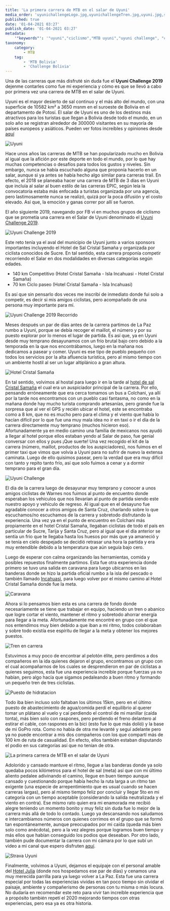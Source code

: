 ```yaml
---
title: 'La primera carrera de MTB en el salar de Uyuni'
media_order: 'uyunichallengeLogo.jpg,uyunichallengeTren.jpg,uyuni.jpg,stravaUyuni.jpg,IUyuni.jpg,en-Carrera.jpg,en-Carrera-2.jpg,uyuniportada.jpg,hotel.jpg,uyunichallengeRecorrido.jpg,en-Carrera-3.jpg'
published: true
date: '01-04-2021 03:27'
publish_date: '01-04-2021 03:27'
metadata:
    '"keywords"': '"uyuni","ciclismo","MTB uyuni","uyuni challenge", "cycling uyuni salt flats","Uyuni Salt Flats""'
taxonomy:
    category:
        - MTB
    tag:
        - 'MTB Bolivia'
        - 'Challenge Bolivia'
---
```


Una de las carreras que más disfruté sin duda fue el **Uyuni Challenge 2019** dejenme contarles como fue mi experiencia y cómo es que se llevó a cabo por primera vez una carrera de MTB en el salar de Uyuni.

Uyuni es el mayor desierto de sal continuo y el más alto del mundo, con una superficie de 10582 km² a 3650 msnm en el suroeste de Bolivia en el departamento de Potosí.  El salar de Uyuni es uno de los destinos más atractivos para los turistas que llegan a Bolivia desde todo el mundo, en un solo año se registran alrededor de 300000 visitantes en su mayoría de países europeos y asiáticos. Pueden ver fotos increíbles y opiniones desde [aquí](https://www.tripadvisor.es/Attraction_Review-g317033-d316550-Reviews-Salar_de_Uyuni-Uyuni_Potosi_Department.html)

![Uyuni](uyuni.jpg?classes=center-block)

Hace unos años las carreras de MTB se han popularizado mucho en Bolivia al igual que la afición por este deporte en todo el mundo, por lo que hay muchas competencias o desafíos para todos los gustos y niveles. Sin embargo, nunca se había escuchado alguna que proponía hacerlo en un salar, aunque si ya antes se había hecho algo similar para carreras trail. En efecto, el 2018 se planeaba hacer una carrera de MTB de 3 días en Uyuni que incluía al salar al buen estilo de las carreras EPIC, según leía la convocatoria estaba más enfocada a turistas organizada por una agencia, pero lastimosamente nunca se realizó, quizá por la poca difusión y el costo elevado. Así que, la emoción y ganas correr por allí se fueron.

El año siguiente 2019, navegando por FB vi en muchos grupos de ciclismo que se prometía una carrera en el Salar de Uyuni denominado el [Uyuni Challenge 2019](https://www.eventrid.bo/eventos/bikelover/uyuni-challenge-2019). 


![Uyuni Challenge 2019](uyunichallengeLogo.jpg?classes=center-block)


Este reto tenía ya el aval del municipio de Uyuni junto a varios sponsors importantes incluyendo el Hotel de Sal Cristal Samaña y organizada por ciclista conocidos de Sucre. En tal sentido, esta carrera proponía competir recorriendo el Salar en dos modalidades en diversas categorías según edades.

* 140 km Competitivo (Hotel Cristal Samaña - Isla Incahuasi - Hotel Cristal Samaña) 
* 70 km Ciclo paseo (Hotel Cristal Samaña - Isla Incahuasi)

Es así que sin pensarlo dos veces me inscribí de inmediato donde fui solo a competir, es decir si mis amigos ciclistas, pero acompañado de una persona muy importante para mí. 

![Uyuni Challenge 2019 Recorrido](uyunichallengeRecorrido.jpg?classes=center-block)

Meses después un par de días antes de la carrera partimos de La Paz rumbo a Uyuni, porque se debía recoger el maillot, el número y por su puesto explorar por lo menos el lugar de partida. Es así que, ya en Uyuni desde muy temprano desayunamos con un frío brutal bajo cero debido a la temporada en la que nos encontrábamos, luego en la mañana nos dedicamos a pasear y comer. Uyuni es ese tipo de pueblo pequeño con todos los servicios por la alta afluencia turística, pero al mismo tiempo con un ambiente hostil al ser un lugar altiplánico a gran altura. 

![Hotel Cristal Samaña](hotel.jpg?classes=center-block)

En tal sentido, volvimos al hostal para luego ir en la tarde al [hotel de sal Cristal Samaña](https://hotelcristalsamana.com.bo/) el cual era un auspiciador principal de la carrera. Por ello, pensando erróneamente que era cerca tomamos un bus a Colchani, ya allí por la tarde nos encontramos con un pueblo casi fantasma, no como en la mañana donde hay mucho turista comprando artesanías, pero grande fue la sorpresa que al ver el GPS y recién ubicar el hotel, este se encontraba como a 8 km, que no es mucho pero para el clima y el viento que había lo hacían difícil por lo que fue una muy mala idea no ir en taxi o ir el día de la carrera directamente muy temprano (muchos hicieron eso). Afortunadamente ya en medio camino una familia de mexicanos nos ayudó a llegar al hotel porque ellos estaban yendo al Salar de paso, fue genial conversar con ellos y pues ¡Que suerte! Una vez recogido el kit de la carrera (número, maillot, productos de los auspiciadores), nos fuimos en el primer taxi que vimos que volvía a Uyuni para no sufrir de nuevo la extensa caminata. Luego de ello quisimos pasear, pero la verdad que era muy difícil con tanto y repito tanto frío, así que solo fuimos a cenar y a dormir temprano para el gran día.


![Uyuni Challenge](uyuniportada.jpg?classes=center-block)


El día de la carrera luego de desayunar muy temprano y conocer a unos amigos ciclistas de Warnes nos fuimos al punto de encuentro donde esperaban los vehiculos que nos llevarían al punto de partida siendo este nuestro apoyo y vehículo de regreso. Al igual que en el desayuno fue agradable conocer a otros amigos de Santa Cruz, charlando sobre lo que escuchamos/no escuchamos de la carrera y sobretodo disfrutando la experiencia. Una vez ya en el punto de encuentro en Colchani más propiamente en el hotel Cristal Samaña, llegaban ciclistas de todo el país en particular de Sucre, Tarija y Santa Cruz, pero al igual que el día anterior se sentía un frio que te llegaba hasta los huesos por más que ya amaneció y se tenía en cielo despejado se decidió retrasar una hora la partida y era muy entendible debido a la temperatura que aún seguía bajo cero. 

Luego de esperar con calma organizando las herramientas, comida y posibles repuestos finalmente partimos. Esta fue otra experiencia donde primero se tuvo una salida en caravana para luego ubicarnos en las banderas donde se hizo la partida oficial rumbo a la isla del pescado o también llamado [Incahuasi](https://es.wikipedia.org/wiki/Incahuasi_(Bolivia)), para luego volver por el mismo camino al Hotel Cristal Samaña donde fue la meta. 

![Caravana](en-Carrera.jpg?classes=center-block)

Ahora si lo pensamos bien esta es una carrera de fondo donde necesariamente se tiene que trabajar en equipo, haciendo un tren o abanico que logre cortar el viento, mantener el ritmo y sobretodo ahorrar energía para llegar a la meta. Afortunadamente me encontré en grupo con el que nos entendimos muy bien debido a que iban a mi ritmo, todos colaboraban y sobre todo existía ese espíritu de llegar a la meta y obtener los mejores puestos. 

![Tren en carrera](en-Carrera-2.jpg?classes=center-block)

Estuvimos a muy poco de encontrar al pelotón élite, pero perdimos a dos compañeros en la ida quienes dejaron el grupo, encontramos un grupo con el cual acompañarnos de los cuales se desprendieron en par de ciclistas a quienes seguimos, esta fue una experiencia increíble porque fuerzas ya no habían, pero algo hacía que sigamos pedaleando a buen ritmo y formando un pequeño tren de tres ciclistas.

![Puesto de hidratacion](en-Carrera-3.jpg?classes=center-block)

Todo iba bien incluso solo faltaban los últimos 15km, pero en el último puesto de abastecimiento de agua/comida perdí el equilibrio al querer tomar un plátano al vuelo y caí perdiendo el control de mi manillar (caída tonta), más bien solo con raspones, pero perdiendo el freno delantero al estirar el cable, con raspones en la bici (esto fue lo que más dolió) y la base de mi GoPro rota. Como no había de otra me levanté y seguí adelante pero ya no puede encontrar a mis dos compañeros con los que compartí más de 100 km de ruta de casualidad. En efecto, ellos también estaban disputando el podio en sus categorías así que no tenían de otra.

![La primera carrera de MTB en el salar de Uyuni](IUyuni.jpg?classes=center-block)

Adolorido y cansado mantuve el ritmo,  llegue a las banderas donde ya solo quedaba pocos kilómetros para el hotel de sal (meta) así que con mi último aliento pedalee adivinando el camino, llegue en buen tiempo aunque cansado y cuestionando porque había hecho la ruta larga a un ritmo tan exigente (una especie de arrepentimiento que es usual cuando se hacen carreras largas), pero al mismo tiempo feliz por concluir y llegar 5to en mi categoría con un tiempo aceptable (considerando la salida neutralizada y el viento en contra). Ese mismo rato quien era mi enamorada me recibió alegre teniendo un momento bonito y muy feliz sin duda fue lo mejor de la carrera más allá de todo lo contado. Luego ya descansando nos saludamos e intercambiamos números con quienes corrimos en el grupo que se formó tan espontáneamente, aunque preocupados por mi caída (queda más bien solo como anécdota), pero a la vez alegres porque logramos buen tiempo y más ellos que habían conseguido los podios que deseaban. Por otro lado, también pude documentar la carrera con mi cámara por lo que subí un video a mi canal que espero disfruten [aquí](https://www.youtube.com/watch?v=3JtNf-8P-0Y&t=93s&ab_channel=GonzaloOsco).

![Strava Uyuni](stravaUyuni.jpg?classes=center-block)

Finalmente, volvimos a Uyuni, dejamos el equipaje con el personal amable del [Hotel Julia](https://www.booking.com/hotel/bo/julia.es.html) (donde nos hospedamos ese par de días) y cenamos una muy merecida parrilla para ya luego volver a La Paz. Esta fue una carrera especial por todas las experiencias vividas en tan poco tiempo sin olvidar el paisaje, ambiente y compañerismo de personas con tu misma o más locura. No dudaría en recomendar este reto para vivir tan increíble experiencia que a propósito también repetí el 2020 mejorando tiempos con otras experiencias, pero esa ya es otra historia.

